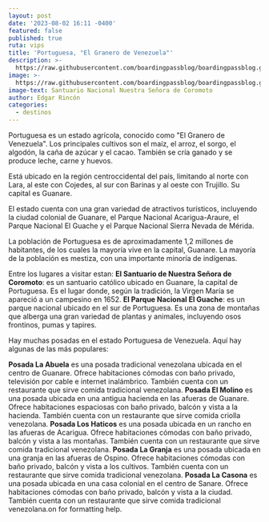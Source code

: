 ```yaml
---
layout: post
date: '2023-08-02 16:11 -0400'
featured: false
published: true
ruta: vips
title: 'Portuguesa, "El Granero de Venezuela"'
description: >-
  https://raw.githubusercontent.com/boardingpassblog/boardingpassblog.github.io/main/assets/images/Guanare.jpg
image: >-
  https://raw.githubusercontent.com/boardingpassblog/boardingpassblog.github.io/main/assets/images/Guanare.jpg
image-text: Santuario Nacional Nuestra Señora de Coromoto
author: Edgar Rincón
categories:
  - destinos
---
```

Portuguesa es un estado agrícola, conocido como "El Granero de Venezuela". Los principales cultivos son el maíz, el arroz, el sorgo, el algodón, la caña de azúcar y el cacao. También se cría ganado y se produce leche, carne y huevos.

Está ubicado en la región centroccidental del país, limitando al norte con Lara, al este con Cojedes, al sur con Barinas y al oeste con Trujillo. Su capital es Guanare.

El estado cuenta con una gran variedad de atractivos turísticos, incluyendo la ciudad colonial de Guanare, el Parque Nacional Acarigua-Araure, el Parque Nacional El Guache y el Parque Nacional Sierra Nevada de Mérida.

La población de Portuguesa es de aproximadamente 1,2 millones de habitantes, de los cuales la mayoría vive en la capital, Guanare. La mayoría de la población es mestiza, con una importante minoría de indígenas.

Entre los lugares a visitar estan:
**El Santuario de Nuestra Señora de Coromoto**: es un santuario católico ubicado en Guanare, la capital de Portuguesa. Es el lugar donde, según la tradición, la Virgen María se apareció a un campesino en 1652.
**El Parque Nacional El Guache**: es un parque nacional ubicado en el sur de Portuguesa. Es una zona de montañas que alberga una gran variedad de plantas y animales, incluyendo osos frontinos, pumas y tapires.

Hay muchas posadas en el estado Portuguesa de Venezuela. Aquí hay algunas de las más populares:

**Posada La Abuela** es una posada tradicional venezolana ubicada en el centro de Guanare. Ofrece habitaciones cómodas con baño privado, televisión por cable e internet inalámbrico. También cuenta con un restaurante que sirve comida tradicional venezolana.
**Posada El Molino** es una posada ubicada en una antigua hacienda en las afueras de Guanare. Ofrece habitaciones espaciosas con baño privado, balcón y vista a la hacienda. También cuenta con un restaurante que sirve comida criolla venezolana.
**Posada Los Haticos** es una posada ubicada en un rancho en las afueras de Acarigua. Ofrece habitaciones cómodas con baño privado, balcón y vista a las montañas. También cuenta con un restaurante que sirve comida tradicional venezolana.
**Posada La Granja** es una posada ubicada en una granja en las afueras de Ospino. Ofrece habitaciones cómodas con baño privado, balcón y vista a los cultivos. También cuenta con un restaurante que sirve comida tradicional venezolana.
**Posada La Casona** es una posada ubicada en una casa colonial en el centro de Sanare. Ofrece habitaciones cómodas con baño privado, balcón y vista a la ciudad. También cuenta con un restaurante que sirve comida tradicional venezolana.on for formatting help.

